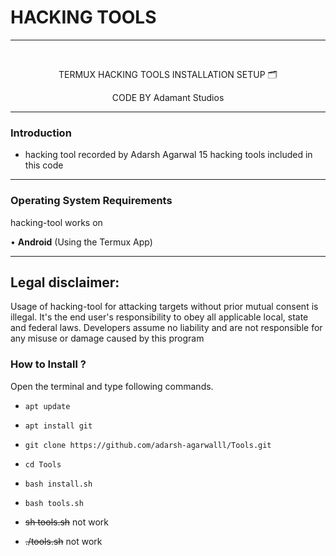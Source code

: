 
# HACKING TOOLS                   
-----------------------------------------------------------------------------------------------------------------------------------
<br>

<p align="center">
      TERMUX HACKING TOOLS INSTALLATION SETUP 🗂️
</p> 
<p align="center">
     CODE BY Adamant Studios  
</p>

------------------------------------------------------------------------------------------------------

### Introduction

* hacking tool recorded by Adarsh Agarwal
15 hacking tools included in this code

-------------------------------------------------------------------------------------

### Operating System Requirements

hacking-tool works on 

• **Android** (Using the Termux App) <br>

-------------------------------------------------------------------------------------

## Legal disclaimer:

Usage of hacking-tool for attacking targets without prior mutual consent is illegal.
It's the end user's responsibility to obey all applicable local, state and federal laws.
Developers assume no liability and are not responsible for any misuse or damage caused by this program

### How to Install ?

Open the terminal and type following commands.

* `apt update`

* `apt install git`

* `git clone https://github.com/adarsh-agarwalll/Tools.git`

* `cd Tools`

* `bash install.sh`

* `bash tools.sh`

* ~~sh tools.sh~~ not work 

* ~~./tools.sh~~ not work


